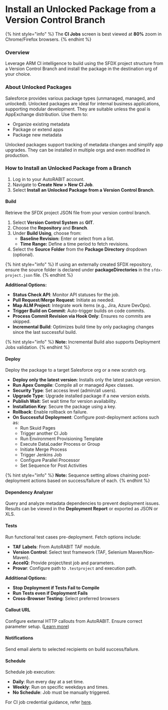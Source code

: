 # Install an Unlocked Package from a Version Control Branch

{% hint style="info" %}
The **CI Jobs** screen is best viewed at **80%** zoom in Chrome/Firefox browsers.
{% endhint %}

### Overview&#x20;

Leverage ARM CI intelligence to build using the SFDX project structure from a Version Control Branch and install the package in the destination org of your choice.

### About Unlocked Packages&#x20;

Salesforce provides various package types (unmanaged, managed, and unlocked). Unlocked packages are ideal for internal business applications, supporting modular development. They are suitable unless the goal is AppExchange distribution. Use them to:

- Organize existing metadata
- Package or extend apps
- Package new metadata

Unlocked packages support tracking of metadata changes and simplify app upgrades. They can be installed in multiple orgs and even modified in production.

### How to Install an Unlocked Package from a Branch&#x20;

1. Log in to your AutoRABIT account.
2. Navigate to **Create New > New CI Job**.
3. Select **Install an Unlocked Package from a Version Control Branch**.

#### Build&#x20;

Retrieve the SFDX project JSON file from your version control branch.

1. Select **Version Control System** as **GIT**.
2. Choose the **Repository** and **Branch**.
3. Under **Build Using**, choose from:
   - **Baseline Revision:** Enter or select from a list.
   - **Time Range:** Define a time period to fetch revisions.
4. Select the **Source Folder** from the **Package Directory** dropdown (optional).

{% hint style="info" %}
If using an externally created SFDX repository, ensure the source folder is declared under **packageDirectories** in the `sfdx-project.json` file.
{% endhint %}

**Additional Options:**

- **Status Check API**: Monitor API statuses for the job.
- **Pull Request**/**Merge Request**: Initiate as needed.
- **Map ALM Project**: Integrate work items (e.g., Jira, Azure DevOps).
- **Trigger Build on Commit**: Auto-trigger builds on code commits.
- **Process Commit Revision via Hook Only**: Ensures no commits are skipped.
- **Incremental Build**: Optimizes build time by only packaging changes since the last successful build.

{% hint style="info" %}
**Note:** Incremental Build also supports Deployment Jobs validation.
{% endhint %}

#### Deploy&#x20;

Deploy the package to a target Salesforce org or a new scratch org.

- **Deploy only the latest version**: Installs only the latest package version.
- **Run Apex Compile**: Compile all or managed Apex classes.
- **Security Type**: Set access level (admin/all users).
- **Upgrade Type**: Upgrade installed package if a new version exists.
- **Publish Wait**: Set wait time for version availability.
- **Installation Key**: Secure the package using a key.
- **Rollback**: Enable rollback on failure.
- **On Successful Deployment**: Configure post-deployment actions such as:
  - Run Skuid Pages
  - Trigger another CI Job
  - Run Environment Provisioning Template
  - Execute DataLoader Process or Group
  - Initiate Merge Process
  - Trigger Jenkins Job
  - Configure Parallel Processor
  - Set Sequence for Post Activities

{% hint style="info" %}
**Note:** Sequence setting allows chaining post-deployment actions based on success/failure of each.
{% endhint %}

#### Dependency Analyzer&#x20;

Query and analyze metadata dependencies to prevent deployment issues. Results can be viewed in the **Deployment Report** or exported as JSON or XLS.

#### Tests&#x20;

Run functional test cases pre-deployment. Fetch options include:

- **TAF Labels**: From AutoRABIT TAF module.
- **Version Control**: Select test framework (TAF, Selenium Maven/Non-Maven).
- **AccelQ**: Provide project/test job and parameters.
- **Provar**: Configure path to `.testproject` and execution path.

**Additional Options:**

- **Stop Deployment if Tests Fail to Compile**
- **Run Tests even if Deployment Fails**
- **Cross-Browser Testing**: Select preferred browsers

#### Callout URL&#x20;

Configure external HTTP callouts from AutoRABIT. Ensure correct parameter setup. ([Learn more](https://knowledgebase.autorabit.com/arm/docs/configure-callout-url))

#### Notifications&#x20;

Send email alerts to selected recipients on build success/failure.

#### Schedule&#x20;

Schedule job execution:

- **Daily**: Run every day at a set time.
- **Weekly**: Run on specific weekdays and times.
- **No Schedule**: Job must be manually triggered.

For CI job credential guidance, refer [here](https://knowledgebase.autorabit.com/docs/ci-faq#8-how-does-the-user-credentials-impact-different-types-of-ci-jobs).
